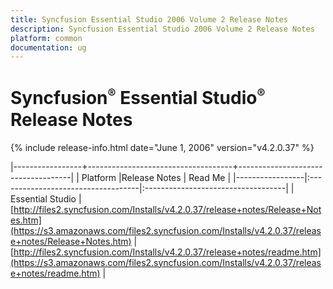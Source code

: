 ```yaml
---
title: Syncfusion Essential Studio 2006 Volume 2 Release Notes  
description: Syncfusion Essential Studio 2006 Volume 2 Release Notes  
platform: common
documentation: ug
---
```


# Syncfusion<sup style="font-size:70%">&reg;</sup> Essential Studio<sup style="font-size:70%">&reg;</sup> Release Notes  

{% include release-info.html date="June 1, 2006"  version="v4.2.0.37" %} 

|-----------------+------------------------------------+------------------------------------|
|   Platform      |Release Notes                       | Read Me                            |
|-----------------|:-----------------------------------|:-----------------------------------|
| Essential Studio  | [http://files2.syncfusion.com/Installs/v4.2.0.37/release+notes/Release+Notes.htm](https://s3.amazonaws.com/files2.syncfusion.com/Installs/v4.2.0.37/release+notes/Release+Notes.htm) | [http://files2.syncfusion.com/Installs/v4.2.0.37/release+notes/readme.htm](https://s3.amazonaws.com/files2.syncfusion.com/Installs/v4.2.0.37/release+notes/readme.htm) |

